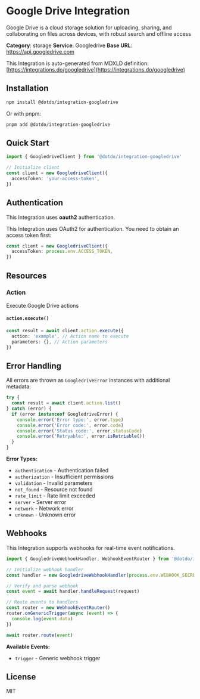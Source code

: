 # Google Drive Integration

Google Drive is a cloud storage solution for uploading, sharing, and collaborating on files across devices, with robust search and offline access

**Category**: storage
**Service**: Googledrive
**Base URL**: https://api.googledrive.com

This Integration is auto-generated from MDXLD definition: [https://integrations.do/googledrive](https://integrations.do/googledrive)

## Installation

```bash
npm install @dotdo/integration-googledrive
```

Or with pnpm:

```bash
pnpm add @dotdo/integration-googledrive
```

## Quick Start

```typescript
import { GoogledriveClient } from '@dotdo/integration-googledrive'

// Initialize client
const client = new GoogledriveClient({
  accessToken: 'your-access-token',
})
```

## Authentication

This Integration uses **oauth2** authentication.

This Integration uses OAuth2 for authentication. You need to obtain an access token first:

```typescript
const client = new GoogledriveClient({
  accessToken: process.env.ACCESS_TOKEN,
})
```

## Resources

### Action

Execute Google Drive actions

#### `action.execute()`

```typescript
const result = await client.action.execute({
  action: 'example', // Action name to execute
  parameters: {}, // Action parameters
})
```

## Error Handling

All errors are thrown as `GoogledriveError` instances with additional metadata:

```typescript
try {
  const result = await client.action.list()
} catch (error) {
  if (error instanceof GoogledriveError) {
    console.error('Error type:', error.type)
    console.error('Error code:', error.code)
    console.error('Status code:', error.statusCode)
    console.error('Retryable:', error.isRetriable())
  }
}
```

**Error Types:**

- `authentication` - Authentication failed
- `authorization` - Insufficient permissions
- `validation` - Invalid parameters
- `not_found` - Resource not found
- `rate_limit` - Rate limit exceeded
- `server` - Server error
- `network` - Network error
- `unknown` - Unknown error

## Webhooks

This Integration supports webhooks for real-time event notifications.

```typescript
import { GoogledriveWebhookHandler, WebhookEventRouter } from '@dotdo/integration-googledrive'

// Initialize webhook handler
const handler = new GoogledriveWebhookHandler(process.env.WEBHOOK_SECRET)

// Verify and parse webhook
const event = await handler.handleRequest(request)

// Route events to handlers
const router = new WebhookEventRouter()
router.onGenericTrigger(async (event) => {
  console.log(event.data)
})

await router.route(event)
```

**Available Events:**

- `trigger` - Generic webhook trigger

## License

MIT
